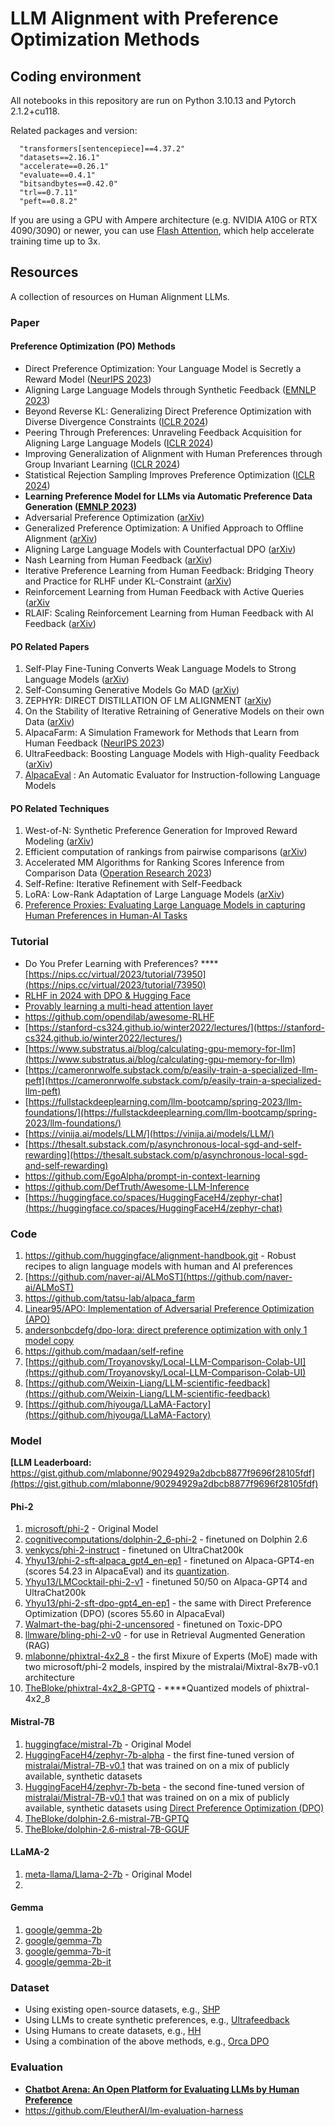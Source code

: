 # LLM Alignment with Preference Optimization Methods

## Coding environment

All notebooks in this repository are run on Python 3.10.13 and Pytorch 2.1.2+cu118. 

Related packages and version:
```
  "transformers[sentencepiece]==4.37.2"
  "datasets==2.16.1"
  "accelerate==0.26.1"
  "evaluate==0.4.1"
  "bitsandbytes==0.42.0"
  "trl==0.7.11"
  "peft==0.8.2"
```

If you are using a GPU with Ampere architecture (e.g. NVIDIA A10G or RTX 4090/3090) or newer, you can use [Flash Attention](https://github.com/Dao-AILab/flash-attention/tree/main), which help accelerate training time up to 3x.


## Resources

A collection of resources on Human Alignment LLMs.

### Paper

#### Preference Optimization (PO) Methods

- Direct Preference Optimization: Your Language Model is Secretly a Reward Model ([NeurIPS 2023](https://arxiv.org/abs/2305.18290))
- Aligning Large Language Models through Synthetic Feedback ([EMNLP 2023](https://openreview.net/forum?id=8gYRHspcxK&referrer=%5Bthe%20profile%20of%20Donghyun%20Kwak%5D(%2Fprofile%3Fid%3D~Donghyun_Kwak1)))
- Beyond Reverse KL: Generalizing Direct Preference Optimization with Diverse Divergence Constraints ([ICLR 2024](https://openreview.net/forum?id=2cRzmWXK9N))
- Peering Through Preferences: Unraveling Feedback Acquisition for Aligning Large Language Models ([ICLR 2024](https://arxiv.org/abs/2308.15812))
- Improving Generalization of Alignment with Human Preferences through Group Invariant Learning ([ICLR 2024](https://openreview.net/forum?id=fwCoLe3TAX))
- Statistical Rejection Sampling Improves Preference Optimization ([ICLR 2024](https://arxiv.org/abs/2309.06657))
- **Learning Preference Model for LLMs via Automatic Preference Data Generation ([EMNLP 2023](https://openreview.net/pdf?id=RLmpJ4xol2))**
- Adversarial Preference Optimization ([arXiv](http://arxiv.org/abs/2311.08045))
- Generalized Preference Optimization: A Unified Approach to Offline Alignment ([arXiv](http://arxiv.org/abs/2402.05749))
- Aligning Large Language Models with Counterfactual DPO ([arXiv](http://arxiv.org/abs/2401.09566))
- Nash Learning from Human Feedback ([arXiv](https://arxiv.org/abs/2312.00886))
- Iterative Preference Learning from Human Feedback: Bridging Theory and Practice for RLHF under KL-Constraint ([arXiv](https://arxiv.org/abs/2312.11456v2))
- Reinforcement Learning from Human Feedback with Active Queries ([arXiv](https://arxiv.org/abs/2402.09401#:~:text=Reinforcement%20Learning%20from%20Human%20Feedback%20with%20Active%20Queries,-Kaixuan%20Ji%2C%20Jiafan&text=Aligning%20large%20language%20models%20(LLM,from%20human%20feedback%20(RLHF).))
- RLAIF: Scaling Reinforcement Learning from Human Feedback with AI Feedback ([arXiv](https://arxiv.org/abs/2309.00267))

#### PO Related Papers

1. Self-Play Fine-Tuning Converts Weak Language Models to Strong Language Models ([arXiv](https://arxiv.org/abs/2401.01335))
2. Self-Consuming Generative Models Go MAD ([arXiv](https://arxiv.org/abs/2307.01850))
3. ZEPHYR: DIRECT DISTILLATION OF LM ALIGNMENT ([arXiv](https://arxiv.org/abs/2310.16944))
4. On the Stability of Iterative Retraining of Generative Models on their own Data ([arXiv](https://arxiv.org/abs/2310.00429))
5. AlpacaFarm: A Simulation Framework for Methods that Learn from Human Feedback ([NeurIPS 2023](https://arxiv.org/abs/2305.14387))
6. UltraFeedback: Boosting Language Models with High-quality Feedback ([arXiv](https://arxiv.org/abs/2310.01377))
7. [AlpacaEval](https://tatsu-lab.github.io/alpaca_eval/) : An Automatic Evaluator for Instruction-following Language Models

#### PO Related Techniques

1. West-of-N: Synthetic Preference Generation for Improved Reward Modeling ([arXiv](https://arxiv.org/abs/2401.12086))
2. Efficient computation of rankings from pairwise comparisons ([arXiv](https://arxiv.org/abs/2207.00076))
3. Accelerated MM Algorithms for Ranking Scores Inference from Comparison Data ([Operation Research 2023](https://arxiv.org/abs/1901.00150))
4. Self-Refine: Iterative Refinement with Self-Feedback
5. LoRA: Low-Rank Adaptation of Large Language Models ([arXiv](https://arxiv.org/abs/2106.09685))
6. [Preference Proxies: Evaluating Large Language Models in capturing Human Preferences in Human-AI Tasks](https://openreview.net/pdf?id=m6EpkjUUBR)

### Tutorial

- Do You Prefer Learning with Preferences?  ****[https://nips.cc/virtual/2023/tutorial/73950](https://nips.cc/virtual/2023/tutorial/73950)
- [RLHF in 2024 with DPO & Hugging Face](https://www.philschmid.de/dpo-align-llms-in-2024-with-trl)
- [Provably learning a multi-head attention layer](https://arxiv.org/abs/2402.04084)
- https://github.com/opendilab/awesome-RLHF
- [https://stanford-cs324.github.io/winter2022/lectures/](https://stanford-cs324.github.io/winter2022/lectures/)
- [https://www.substratus.ai/blog/calculating-gpu-memory-for-llm](https://www.substratus.ai/blog/calculating-gpu-memory-for-llm)
- [https://cameronrwolfe.substack.com/p/easily-train-a-specialized-llm-peft](https://cameronrwolfe.substack.com/p/easily-train-a-specialized-llm-peft)
- [https://fullstackdeeplearning.com/llm-bootcamp/spring-2023/llm-foundations/](https://fullstackdeeplearning.com/llm-bootcamp/spring-2023/llm-foundations/)
- [https://vinija.ai/models/LLM/](https://vinija.ai/models/LLM/)
- [https://thesalt.substack.com/p/asynchronous-local-sgd-and-self-rewarding](https://thesalt.substack.com/p/asynchronous-local-sgd-and-self-rewarding)
- https://github.com/EgoAlpha/prompt-in-context-learning
- https://github.com/DefTruth/Awesome-LLM-Inference
- [https://huggingface.co/spaces/HuggingFaceH4/zephyr-chat](https://huggingface.co/spaces/HuggingFaceH4/zephyr-chat)

### Code

1. https://github.com/huggingface/alignment-handbook.git - Robust recipes to align language models with human and AI preferences 
2. [https://github.com/naver-ai/ALMoST](https://github.com/naver-ai/ALMoST)
3. https://github.com/tatsu-lab/alpaca_farm
4. [Linear95/APO: Implementation of Adversarial Preference Optimization (APO)](https://github.com/Linear95/APO)
5. [andersonbcdefg/dpo-lora: direct preference optimization with only 1 model copy](https://github.com/andersonbcdefg/dpo-lora) 
6. https://github.com/madaan/self-refine
7. [https://github.com/Troyanovsky/Local-LLM-Comparison-Colab-UI](https://github.com/Troyanovsky/Local-LLM-Comparison-Colab-UI)
8. [https://github.com/Weixin-Liang/LLM-scientific-feedback](https://github.com/Weixin-Liang/LLM-scientific-feedback)
9. [https://github.com/hiyouga/LLaMA-Factory](https://github.com/hiyouga/LLaMA-Factory)

### Model

**[LLM Leaderboard:** https://gist.github.com/mlabonne/90294929a2dbcb8877f9696f28105fdf](https://gist.github.com/mlabonne/90294929a2dbcb8877f9696f28105fdf)

#### Phi-2

1. [microsoft/phi-2](https://huggingface.co/microsoft/phi-2) - Original Model
2. [cognitivecomputations/dolphin-2_6-phi-2](https://huggingface.co/cognitivecomputations/dolphin-2_6-phi-2/tree/main) - finetuned on Dolphin 2.6
3. [venkycs/phi-2-instruct](https://huggingface.co/venkycs/phi-2-instruct) - finetuned on UltraChat200k
4. [Yhyu13/phi-2-sft-alpaca_gpt4_en-ep1](https://huggingface.co/Yhyu13/phi-2-sft-alpaca_gpt4_en-ep1) - finetuned on Alpaca-GPT4-en (scores 54.23 in AlpacaEval) and its [quantization](https://huggingface.co/afrideva/phi-2-sft-alpaca_gpt4_en-ep1-GGUF).
5. [Yhyu13/LMCocktail-phi-2-v1](https://huggingface.co/Yhyu13/LMCocktail-phi-2-v1) - finetuned 50/50 on Alpaca-GPT4 and UltraChat200k
6. [Yhyu13/phi-2-sft-dpo-gpt4_en-ep1](https://huggingface.co/Yhyu13/phi-2-sft-dpo-gpt4_en-ep1) - the same with Direct Preference Optimization (DPO) (scores 55.60 in AlpacaEval)
7. [Walmart-the-bag/phi-2-uncensored](https://huggingface.co/Walmart-the-bag/phi-2-uncensored) - finetuned on Toxic-DPO
8. [llmware/bling-phi-2-v0](https://huggingface.co/llmware/bling-phi-2-v0) - for use in Retrieval Augmented Generation (RAG)
9. [mlabonne/phixtral-4x2_8](https://huggingface.co/mlabonne/phixtral-4x2_8) - the first Mixure of Experts (MoE) made with two microsoft/phi-2 models, inspired by the mistralai/Mixtral-8x7B-v0.1 architecture
10. [TheBloke/phixtral-4x2_8-GPTQ](https://huggingface.co/TheBloke/phixtral-4x2_8-GPTQ) - ****Quantized models of phixtral-4x2_8 

#### Mistral-7B

1. [huggingface/mistral-7b](https://huggingface.co/huggingface/mistral-7b) - Original Model
2. [HuggingFaceH4/zephyr-7b-alpha](https://www.google.com/url?sa=t&rct=j&q=&esrc=s&source=web&cd=&ved=2ahUKEwjEtLXC37uEAxVkjK8BHRMVBP4QFnoECBsQAQ&url=https%3A%2F%2Fhuggingface.co%2FHuggingFaceH4%2Fzephyr-7b-alpha&usg=AOvVaw0AaqtLUXXbktihW9kyOmma&opi=89978449) - the first fine-tuned version of [mistralai/Mistral-7B-v0.1](https://huggingface.co/mistralai/Mistral-7B-v0.1) that was trained on on a mix of publicly available, synthetic datasets 
3. [HuggingFaceH4/zephyr-7b-beta](https://huggingface.co/HuggingFaceH4/zephyr-7b-beta) - the second fine-tuned version of [mistralai/Mistral-7B-v0.1](https://huggingface.co/mistralai/Mistral-7B-v0.1) that was trained on on a mix of publicly available, synthetic datasets using [Direct Preference Optimization (DPO)](https://arxiv.org/abs/2305.18290)
4. [TheBloke/dolphin-2.6-mistral-7B-GPTQ](https://huggingface.co/TheBloke/dolphin-2.6-mistral-7B-GPTQ)
5. [TheBloke/dolphin-2.6-mistral-7B-GGUF](https://huggingface.co/TheBloke/dolphin-2.6-mistral-7B-GGUF)

#### LLaMA-2

1. [meta-llama/Llama-2-7b](https://huggingface.co/meta-llama/Llama-2-7b) - Original Model
2. 

#### Gemma

1. [google/gemma-2b](https://huggingface.co/google/gemma-2b)
2. [google/gemma-7b](https://huggingface.co/google/gemma-7b)
3. [google/gemma-7b-it](https://huggingface.co/google/gemma-7b-it)
4. [google/gemma-2b-it](https://huggingface.co/google/gemma-2b-it)

### Dataset

- Using existing open-source datasets, e.g., [SHP](https://huggingface.co/datasets/stanfordnlp/SHP)
- Using LLMs to create synthetic preferences, e.g., [Ultrafeedback](https://www.notion.so/9de9ac96f0f94aa5aed96361a26e8bf0?pvs=21)
- Using Humans to create datasets, e.g., [HH](https://www.notion.so/0be2e6ba876a4599b4c0da2681dfb78f?pvs=21)
- Using a combination of the above methods, e.g., [Orca DPO](https://huggingface.co/datasets/Intel/orca_dpo_pairs)

### Evaluation

- **[Chatbot Arena: An Open Platform for Evaluating LLMs by Human Preference](https://huggingface.co/papers/2403.04132)**
- https://github.com/EleutherAI/lm-evaluation-harness
